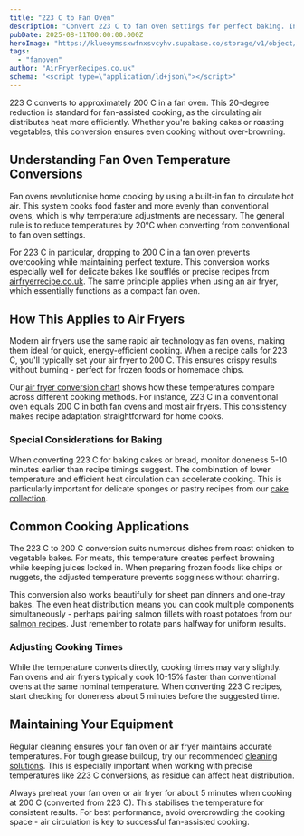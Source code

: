 ```yaml
---
title: "223 C to Fan Oven"
description: "Convert 223 C to fan oven settings for perfect baking. Includes air fryer equivalents and temperature tips for UK kitchens."
pubDate: 2025-08-11T00:00:00.000Z
heroImage: "https://klueoymssxwfnxsvcyhv.supabase.co/storage/v1/object/public/md/223-c-to-fan-oven-b86948ff.png"
tags:
  - "fanoven"
author: "AirFryerRecipes.co.uk"
schema: "<script type=\"application/ld+json\"></script>"
---
```


<p>223 C converts to approximately 200 C in a fan oven. This 20-degree reduction is standard for fan-assisted cooking, as the circulating air distributes heat more efficiently. Whether you're baking cakes or roasting vegetables, this conversion ensures even cooking without over-browning.</p>

<h2>Understanding Fan Oven Temperature Conversions</h2>
<p>Fan ovens revolutionise home cooking by using a built-in fan to circulate hot air. This system cooks food faster and more evenly than conventional ovens, which is why temperature adjustments are necessary. The general rule is to reduce temperatures by 20°C when converting from conventional to fan oven settings.</p>
<p>For 223 C in particular, dropping to 200 C in a fan oven prevents overcooking while maintaining perfect texture. This conversion works especially well for delicate bakes like soufflés or precise recipes from <a href=https://www.airfryerrecipe.co.uk/recipes>airfryerrecipe.co.uk</a>. The same principle applies when using an air fryer, which essentially functions as a compact fan oven.</p>

<h2>How This Applies to Air Fryers</h2>
<p>Modern air fryers use the same rapid air technology as fan ovens, making them ideal for quick, energy-efficient cooking. When a recipe calls for 223 C, you'll typically set your air fryer to 200 C. This ensures crispy results without burning - perfect for frozen foods or homemade chips.</p>
<p>Our <a href=https://www.airfryerrecipe.co.uk/air-fryer-conversion-chart>air fryer conversion chart</a> shows how these temperatures compare across different cooking methods. For instance, 223 C in a conventional oven equals 200 C in both fan ovens and most air fryers. This consistency makes recipe adaptation straightforward for home cooks.</p>

<h3>Special Considerations for Baking</h3>
<p>When converting 223 C for baking cakes or bread, monitor doneness 5-10 minutes earlier than recipe timings suggest. The combination of lower temperature and efficient heat circulation can accelerate cooking. This is particularly important for delicate sponges or pastry recipes from our <a href=https://www.airfryerrecipe.co.uk/recipe-category/Cakes>cake collection</a>.</p>

<h2>Common Cooking Applications</h2>
<p>The 223 C to 200 C conversion suits numerous dishes from roast chicken to vegetable bakes. For meats, this temperature creates perfect browning while keeping juices locked in. When preparing frozen foods like chips or nuggets, the adjusted temperature prevents sogginess without charring.</p>
<p>This conversion also works beautifully for sheet pan dinners and one-tray bakes. The even heat distribution means you can cook multiple components simultaneously - perhaps pairing salmon fillets with roast potatoes from our <a href=https://www.airfryerrecipe.co.uk/recipe-category/Salmon>salmon recipes</a>. Just remember to rotate pans halfway for uniform results.</p>

<h3>Adjusting Cooking Times</h3>
<p>While the temperature converts directly, cooking times may vary slightly. Fan ovens and air fryers typically cook 10-15% faster than conventional ovens at the same nominal temperature. When converting 223 C recipes, start checking for doneness about 5 minutes before the suggested time.</p>

<h2>Maintaining Your Equipment</h2>
<p>Regular cleaning ensures your fan oven or air fryer maintains accurate temperatures. For tough grease buildup, try our recommended <a href=https://www.airfryerrecipe.co.uk/air-fryer-cleaner>cleaning solutions</a>. This is especially important when working with precise temperatures like 223 C conversions, as residue can affect heat distribution.</p>
<p>Always preheat your fan oven or air fryer for about 5 minutes when cooking at 200 C (converted from 223 C). This stabilises the temperature for consistent results. For best performance, avoid overcrowding the cooking space - air circulation is key to successful fan-assisted cooking.</p>